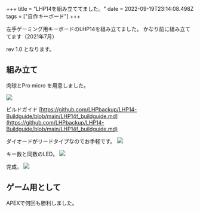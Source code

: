+++
title = "LHP14を組み立ててました。"
date = 2022-09-19T23:14:08.498Z
tags = ["自作キーボード"]
+++

左手ゲーミング用キーボードのLHP14を組み立てました。
かなり前に組み立ててます（2021年7月）

rev 1.0 となります。

## 組み立て

肉球とPro micro を用意しました。

![](95f0cdef33745c267d7b2572956739c5.jpg)

ビルドガイド
[https://github.com/LHPbackup/LHP14-Buildguide/blob/main/LHP14f_buildguide.md](https://github.com/LHPbackup/LHP14-Buildguide/blob/main/LHP14f_buildguide.md)

ダイオードがリードタイプなのでお手軽です。
![](2f2ee945f725111e8dcb04e5ba171431.jpg)

キー数と同数のLED。
![](4ac2caa3ede1d5a4aa43cbdae0f0bfea.jpg)

完成。
![](4ac2caa3ede1d5a4aa43cbdae0f0bfea.jpg)

## ゲーム用として

APEXで何回も勝利しました。
